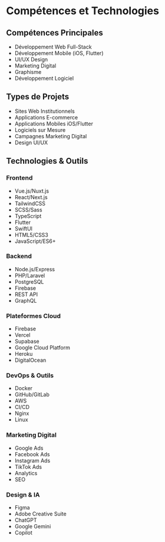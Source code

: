 # Compétences et Technologies

## Compétences Principales
- Développement Web Full-Stack
- Développement Mobile (iOS, Flutter)
- UI/UX Design
- Marketing Digital
- Graphisme
- Développement Logiciel

## Types de Projets
- Sites Web Institutionnels
- Applications E-commerce
- Applications Mobiles iOS/Flutter
- Logiciels sur Mesure
- Campagnes Marketing Digital
- Design UI/UX

## Technologies & Outils

### Frontend
- Vue.js/Nuxt.js
- React/Next.js
- TailwindCSS
- SCSS/Sass
- TypeScript
- Flutter
- SwiftUI
- HTML5/CSS3
- JavaScript/ES6+

### Backend
- Node.js/Express
- PHP/Laravel
- PostgreSQL
- Firebase
- REST API
- GraphQL

### Plateformes Cloud
- Firebase
- Vercel
- Supabase
- Google Cloud Platform
- Heroku
- DigitalOcean

### DevOps & Outils
- Docker
- GitHub/GitLab
- AWS
- CI/CD
- Nginx
- Linux

### Marketing Digital
- Google Ads
- Facebook Ads
- Instagram Ads
- TikTok Ads
- Analytics
- SEO

### Design & IA
- Figma
- Adobe Creative Suite
- ChatGPT
- Google Gemini
- Copilot
